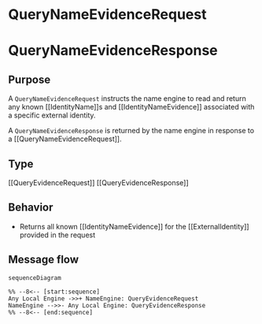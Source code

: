 <div class="message" markdown>


# QueryNameEvidenceRequest

# QueryNameEvidenceResponse

## Purpose


<!-- --8<-- [start:purpose] -->
A `QueryNameEvidenceRequest` instructs the name engine to read and return any known [[IdentityName]]s and [[IdentityNameEvidence]] associated with a specific external identity.

A `QueryNameEvidenceResponse` is returned by the name engine in response to a [[QueryNameEvidenceRequest]].
<!-- --8<-- [end:purpose] -->

## Type


<!-- --8<-- [start:type] -->
[[QueryEvidenceRequest]]
[[QueryEvidenceResponse]]
<!-- --8<-- [end:type] -->

## Behavior


<!-- --8<-- [start:behavior] -->
- Returns all known [[IdentityNameEvidence]] for the [[ExternalIdentity]] provided in the request
<!-- --8<-- [end:behavior] -->

## Message flow


<!-- --8<-- [start:messages] -->
```mermaid
sequenceDiagram

%% --8<-- [start:sequence]
Any Local Engine ->>+ NameEngine: QueryEvidenceRequest
NameEngine -->>- Any Local Engine: QueryEvidenceResponse
%% --8<-- [end:sequence]
```
<!-- --8<-- [end:messages] -->

</div>

